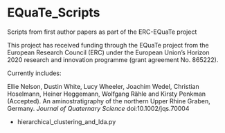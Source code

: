# EQuaTe_Scripts
Scripts from first author papers as part of the ERC-EQuaTe project

This project has received funding through the EQuaTe project from the European Research Council (ERC) under the European Union’s Horizon 2020 research and innovation programme (grant agreement No. 865222). 

Currently includes:

Ellie Nelson, Dustin White, Lucy Wheeler, Joachim Wedel, Christian Hoselmann, Heiner Heggemann, Wolfgang Rähle and Kirsty Penkman (Accepted). An aminostratigraphy of the northern Upper Rhine Graben, Germany. _Journal of Quaternary Science_ doi:10.1002/jqs.70004
- hierarchical_clustering_and_lda.py
  
